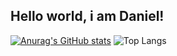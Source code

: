 ## Hello world, i am Daniel!

<!--
**daniwells/daniwells** is a ✨ _special_ ✨ repository because its `README.md` (this file) appears on your GitHub profile.

Here are some ideas to get you started:

- 🔭 I’m currently working on ...
- 🌱 I’m currently learning ...
- 👯 I’m looking to collaborate on ...
- 🤔 I’m looking for help with ...
- 💬 Ask me about ...
- 📫 How to reach me: ...
- 😄 Pronouns: ...
- ⚡ Fun fact: ...
-->

[![Anurag's GitHub stats](https://github-readme-stats.vercel.app/api?username=daniwells&theme=synthwave&show_icons=true)](https://github.com/daniwells/github-readme-stats)
![Top Langs](https://github-readme-stats.vercel.app/api/top-langs/?username=daniwells&show_progress=true)
